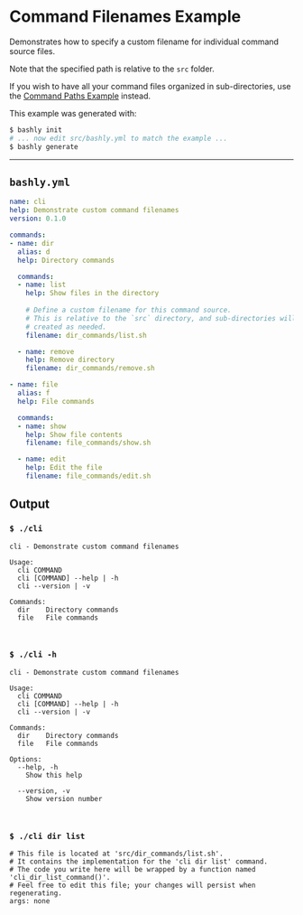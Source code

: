 # Command Filenames Example

Demonstrates how to specify a custom filename for individual command source
files.

Note that the specified path is relative to the `src` folder.

If you wish to have all your command files organized in sub-directories, use
the [Command Paths Example](/examples/command-paths#readme) instead.

This example was generated with:

```bash
$ bashly init
# ... now edit src/bashly.yml to match the example ...
$ bashly generate
```

-----

## `bashly.yml`

````yaml
name: cli
help: Demonstrate custom command filenames
version: 0.1.0

commands:
- name: dir
  alias: d
  help: Directory commands

  commands:
  - name: list
    help: Show files in the directory
    
    # Define a custom filename for this command source.
    # This is relative to the `src` directory, and sub-directories will be
    # created as needed.
    filename: dir_commands/list.sh

  - name: remove
    help: Remove directory
    filename: dir_commands/remove.sh

- name: file
  alias: f
  help: File commands

  commands:
  - name: show
    help: Show file contents
    filename: file_commands/show.sh

  - name: edit
    help: Edit the file
    filename: file_commands/edit.sh
````



## Output

### `$ ./cli`

````shell
cli - Demonstrate custom command filenames

Usage:
  cli COMMAND
  cli [COMMAND] --help | -h
  cli --version | -v

Commands:
  dir    Directory commands
  file   File commands



````

### `$ ./cli -h`

````shell
cli - Demonstrate custom command filenames

Usage:
  cli COMMAND
  cli [COMMAND] --help | -h
  cli --version | -v

Commands:
  dir    Directory commands
  file   File commands

Options:
  --help, -h
    Show this help

  --version, -v
    Show version number



````

### `$ ./cli dir list`

````shell
# This file is located at 'src/dir_commands/list.sh'.
# It contains the implementation for the 'cli dir list' command.
# The code you write here will be wrapped by a function named 'cli_dir_list_command()'.
# Feel free to edit this file; your changes will persist when regenerating.
args: none


````



